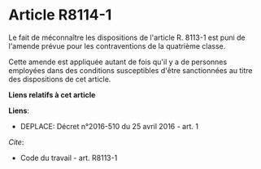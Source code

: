 # Article R8114-1

Le fait de méconnaître les dispositions de l'article R. 8113-1 est puni de l'amende prévue pour les contraventions de la
quatrième classe. 

Cette amende est appliquée autant de fois qu'il y a de personnes employées dans des conditions susceptibles d'être
sanctionnées au titre des dispositions de cet article.

**Liens relatifs à cet article**

**Liens**:

  - DEPLACE: Décret n°2016-510 du 25 avril 2016 - art. 1

_Cite_:

  - Code du travail - art. R8113-1
